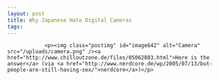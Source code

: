 ```yaml
---
layout: post
title: Why Japanese Hate Digital Cameras
tags:
---
```



                <p><img class="postimg" id="image642" alt="Camera" src="/uploads/camera.png" /><a href="http://www.chilloutzone.de/files/05062803.html">Here is the answer</a> (via <a href="http://www.nerdcore.de/wp/2005/07/13/but-people-are-still-having-sex/">nerdcore</a>)</p>

